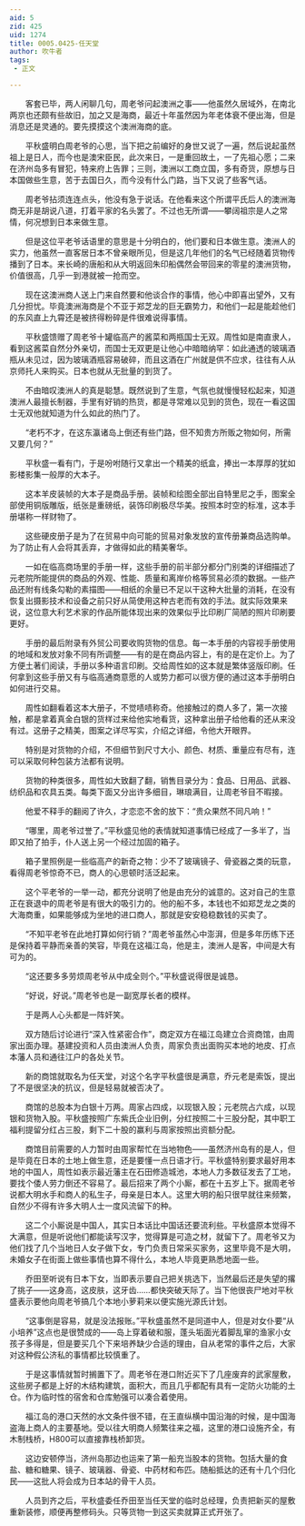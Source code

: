 ```yaml
---
aid: 5
zid: 425
uid: 1274
title: 0005.0425-任天堂
author: 吹牛者
tags: 
 - 正文

---
```




　　客套已毕，两人闲聊几句，周老爷问起澳洲之事——他虽然久居域外，在南北两京也还颇有些故旧，加之又是海商，最近十年虽然因为年老体衰不便出海，但是消息还是灵通的。要先摸摸这个澳洲海商的底。

　　平秋盛明白周老爷的心思，当下把之前编好的身世又说了一遍，然后说起虽然祖上是日人，而今也是澳宋臣民，此次来日，一是重回故土，一了先祖心愿；二来在济州岛多有冒犯，特来府上告罪；三则，澳洲以工商立国，多有奇货，原想与日本国做些生意，苦于去国日久，而今没有什么门路，当下又说了些客气话。

　　周老爷拈须连连点头，他没有急于说话。在他看来这个所谓平氏后人的澳洲海商无非是胡说八道，打着平家的名头罢了。不过也无所谓——攀阔祖宗是人之常情，何况想到日本来做生意。

　　但是这位平老爷话语里的意思是十分明白的，他们要和日本做生意。澳洲人的实力，他虽然一直客居日本不曾亲眼所见，但是这几年他们的名气已经随着货物传播到了日本。来长崎的唐船和从大明返回朱印船偶然会带回来的零星的澳洲货物，价值很高，几乎一到港就被一抢而空。

　　现在这澳洲商人送上门来自然要和他谈合作的事情，他心中即喜出望外，又有几分担忧。毕竟澳洲海商是个不亚于郑芝龙的巨无霸势力，和他们一起是能趁他们的东风直上九霄还是被挤得粉碎是件很难说得事情。

　　平秋盛馈赠了周老爷十罐临高产的酱菜和两瓶国士无双。周性如是南直隶人，看到这酱菜自然分外亲切，而国士无双更是让他心中暗暗纳罕：如此通透的玻璃酒瓶从未见过，因为玻璃酒瓶容易破碎，而且这酒在广州就是供不应求，往往有人从京师托人来购买。日本也就从无批量的到货了。

　　不由暗叹澳洲人的真是聪慧。既然说到了生意，气氛也就慢慢轻松起来，知道澳洲人最擅长制器，手里有好销的热货，都是寻常难以见到的货色，现在一看这国士无双他就知道为什么如此的热门了。

　　“老朽不才，在这东瀛诸岛上倒还有些门路，但不知贵方所贩之物如何，所需又要几何？”

　　平秋盛一看有门，于是吩咐随行又拿出一个精美的纸盒，捧出一本厚厚的犹如影楼影集一般厚的大本子。

　　这本羊皮装帧的大本子是商品手册。装帧和绘图全部出自特里尼之手，图案全部使用铜版雕版，纸张是重磅纸，装饰印刷极尽华美。按照本时空的标准，这本手册堪称一样财物了。

　　这些硬皮册子是为了在贸易中向可能的贸易对象发放的宣传册兼商品选购单。为了防止有人会将其丢弃，才做得如此的精美奢华。

　　一如在临高商场里的手册一样，这些手册的前半部分都分门别类的详细描述了元老院所能提供的商品的外观、性能、质量和离岸价格等贸易必须的数据。一些产品还附有线条勾勒的素描图——相纸的余量已不足以干这种大批量的消耗，在没有恢复出摄影技术和设备之前只好从简使用这种古老而有效的手法。就实际效果来说，这位意大利艺术家的作品所能体现出来的效果似乎比印刷厂简陋的照片印刷要更好。

　　手册的最后附录有外贸公司要收购货物的信息。每一本手册的内容视手册使用的地域和发放对象不同有所调整——有的是在商品内容上，有的是在定价上。为了方便土著们阅读，手册以多种语言印刷。交给周性如的这本就是繁体竖版印刷。任何拿到这些手册又有与临高通商意愿的人或势力都可以很方便的通过这本手册明白如何进行交易。

　　周性如翻看着这本大册子，不觉啧啧称奇。他接触过的商人多了，第一次接触，都是拿着真金白银的货样过来给他实地看货，这种拿出册子给他看的还从来没有过。这册子之精美，图案之详尽写实，介绍之详细，令他大开眼界。

　　特别是对货物的介绍，不但细节到尺寸大小、颜色、材质、重量应有尽有，连可以采取何种包装方法都有说明。

　　货物的种类很多，周性如大致翻了翻，销售目录分为：食品、日用品、武器、纺织品和农具五类。每类下面又分出许多细目，琳琅满目，让周老爷目不暇接。

　　他爱不释手的翻阅了许久，才恋恋不舍的放下：“贵众果然不同凡响！”

　　“哪里，周老爷过誉了。”平秋盛见他的表情就知道事情已经成了一多半了，当即又拍了拍手，仆人送上另一个经过加固的箱子。

　　箱子里照例是一些临高产的新奇之物：少不了玻璃镜子、骨瓷器之类的玩意，看得周老爷惊奇不已，商人的心思顿时活泛起来。

　　这个平老爷的一举一动，都充分说明了他是由充分的诚意的。这对自己的生意正在衰退中的周老爷是有很大的吸引力的。他的船不多，本钱也不如郑芝龙之类的大海商重，如果能够成为坐地的进口商人，那就是安安稳稳数钱的买卖了。

　　“不知平老爷在此地打算如何行销？”周老爷虽然心中澎湃，但是多年历练下还是保持着平静而亲善的笑容，毕竟在这福江岛，他是主，澳洲人是客，中间是大有可为的。

　　“这还要多多劳烦周老爷从中成全则个。”平秋盛说得很是诚恳。

　　“好说，好说。”周老爷也是一副宽厚长者的模样。

　　于是两人心头都是一阵奸笑。

　　双方随后讨论进行“深入性紧密合作”，商定双方在福江岛建立合资商馆，由周家出面办理。基建投资和人员由澳洲人负责，周家负责出面购买本地的地皮、打点本藩人员和通往江户的各处关节。

　　新的商馆就取名为任天堂，对这个名字平秋盛很是满意，乔元老是索饭，提出了不是很坚决的抗议，但是轻易就被否决了。

　　商馆的总股本为白银十万两。周家占四成，以现银入股；元老院占六成，以现银和货物入股。平秋盛按照广东紫氏企业旧例，分红按照二十三股分配，其中职工福利提留分红占三股，剩下二十股的赢利与周家按照出资额分配。

　　商馆目前需要的人力暂时由周家帮忙在当地物色——虽然济州岛有的是人，但是毕竟在日本的土地上做生意，还是要懂一点日语才行。平秋盛特别要求最好用本地的中国人，周性如表示最近藩主在石田修造城池，本地人力多数征发去了工地，要找个倭人劳力倒还不容易了。最后招来了两个小厮，都在十五岁上下。据周老爷说都大明水手和商人的私生子，母亲是日本人。这里大明的船只很早就往来频繁，自然少不得有许多大明人士一度风流留下的种。

　　这二个小厮说是中国人，其实日本话比中国话还要流利些。平秋盛原本觉得不大满意，但是听说他们都能读写汉字，觉得算是可造之材，就留下了。周老爷又为他们找了几个当地日人女子做下女，专门负责日常采买家务，这里毕竟不是大明，未婚女子在街面上做些事情也算不得什么，本地人毕竟更熟悉地面一些。

　　乔田至听说有日本下女，当即表示要自己把关挑选下，当然最后还是失望的撂了挑子——这身高，这皮肤，这牙齿……都快突破天际了。当下他很丧尸地对平秋盛表示要他向周老爷搞几个本地小萝莉来以便实施光源氏计划。

　　“这事倒是容易，就是没法报账。”平秋盛虽然不是同道中人，但是对女仆要“从小培养”这点也是很赞成的——岛上穿着破和服，蓬头垢面光着脚乱窜的渔家小女孩子多得是，但是要买几个下来培养缺少合适的理由，自从老常的事件之后，大家对这种假公济私的事情都比较慎重了。

　　于是这事情就暂时搁置下了。周老爷在港口附近买下了几座废弃的武家屋敷，这些房子都是上好的木结构建筑，面积大，而且几乎都配有具有一定防火功能的土仓。作为临时性的宿舍和仓库勉强可以凑合着使用。

　　福江岛的港口天然的水文条件很不错，在王直纵横中国沿海的时候，是中国海盗海上商人的主要基地。受以往大明商人频繁往来之福，这里的港口设施齐全，有木制栈桥，H800可以直接靠栈桥卸货。

　　这边安顿停当，济州岛那边也运来了第一船充当股本的货物。包括大量的食盐、糖和糖果、镜子、玻璃器、骨瓷、中药材和布匹。随船抵达的还有十几个归化民——这批人将会成为日本站的骨干人员。

　　人员到齐之后，平秋盛委任乔田至当任天堂的临时总经理，负责把新买的屋敷重新装修，顺便再整修码头。只等货物一到这买卖就算正式开张了。



